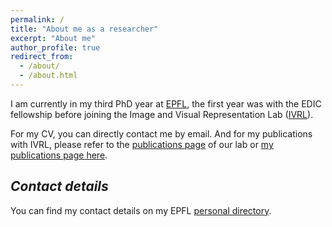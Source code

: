 ```yaml
---
permalink: /
title: "About me as a researcher"
excerpt: "About me"
author_profile: true
redirect_from: 
  - /about/
  - /about.html
---
```



I am currently in my third PhD year at [EPFL](https://www.epfl.ch/en/home/), the first year was with the EDIC fellowship before joining the Image and Visual Representation Lab ([IVRL](https://ivrl.epfl.ch/)). 

For my CV, you can directly contact me by email. And for my publications with IVRL, please refer to the [publications page](https://ivrl.epfl.ch/publications/) of our lab or [my publications page here](https://majedelhelou.github.io/publications/).



*Contact details*
---
You can find my contact details on my EPFL [personal directory](https://ivrl.epfl.ch/people/majed/).

